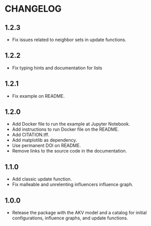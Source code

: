 # CHANGELOG

## 1.2.3

- Fix issues related to neighbor sets in update functions.

## 1.2.2

- Fix typing hints and documentation for lists

## 1.2.1

- Fix example on README.

## 1.2.0

- Add Docker file to run the example at Jupyter Notebook.
- Add instructions to run Docker file on the README.
- Add CITATION.tff.
- Add matplotlib as dependency.
- Use permanent DOI on README.
- Remove links to the source code in the documentation.

## 1.1.0

- Add classic update function.
- Fix malleable and unrelenting influencers influence graph.

## 1.0.0

- Release the package with the AKV model and a catalog for initial configurations, influence graphs, and update functions.